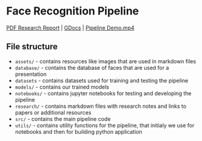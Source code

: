 
# Face Recognition Pipeline
[PDF Research Report](https://github.com/Jakub-Ner/FaceRecognitionPipeline/blob/master/Face%20Recognition%20Pipeline.pdf) |
[GDocs](https://docs.google.com/document/d/14on8KvRoEUYM7ZxJZAl3welFy0YEp0YTtSzomVr_4aU/edit) |
[Pipeline Demo.mp4](https://youtu.be/Ae4rrXVnkx0)


## File structure
- `assets/` - contains resources like images that are used in markdown files
- `database/` - contains the database of faces that are used for a presentation
- `datasets` - contains datasets used for training and testing the pipeline
- `models/` - contains our trained models
- `notebooks/` - contains jupyter notebooks for testing and developing the pipeline
- `research/` - contains markdown files with research notes and links to papers or additional resources
- `src/` - contains the main pipeline code
- `utils/` - contains utility functions for the pipeline, that initialy we use for notebooks and then for building python application
